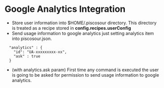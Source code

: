 # Google Analytics Integration

- Store user information into $HOME/.piscosour directory. This directory is treated as a recipe stored in **config.recipes.userConfig**
- Send usage information to google analytics just setting analytics item into piscosour.json. 
```
  "analytics" : {
    "id": "UA-xxxxxxxxx-xx",
    "ask" : true
  }
```
- (with analytics.ask param) First time any command is executed the user is going to be asked for permission to send usage information to google analytics.
